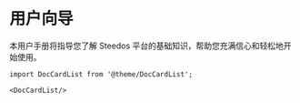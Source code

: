 # 用户向导

本用户手册将指导您了解 Steedos 平台的基础知识，帮助您充满信心和轻松地开始使用。

```mdx-code-block
import DocCardList from '@theme/DocCardList';

<DocCardList/>
```